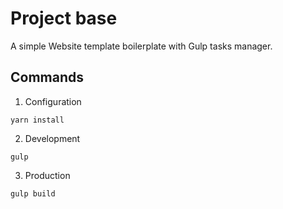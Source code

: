 # Project base

A simple Website template boilerplate with Gulp tasks manager.

## Commands

1. Configuration

```console
yarn install
```

2. Development

```console
gulp
```

3. Production

```console
gulp build
```

